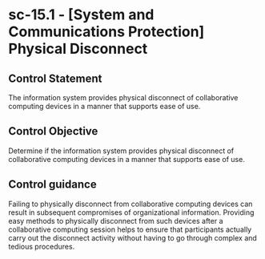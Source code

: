 # sc-15.1 - \[System and Communications Protection\] Physical Disconnect

## Control Statement

The information system provides physical disconnect of collaborative computing devices in a manner that supports ease of use.

## Control Objective

Determine if the information system provides physical disconnect of collaborative computing devices in a manner that supports ease of use.

## Control guidance

Failing to physically disconnect from collaborative computing devices can result in subsequent compromises of organizational information. Providing easy methods to physically disconnect from such devices after a collaborative computing session helps to ensure that participants actually carry out the disconnect activity without having to go through complex and tedious procedures.
